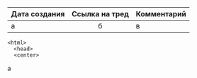 | Дата создания     | Ссылка на тред | Комментарий     |
| :---              |    :----:      | :---            |
| а         | б          | в     |


    <html>
      <head>
      <center>
a
      </center>
      </head>
    </html>
    
